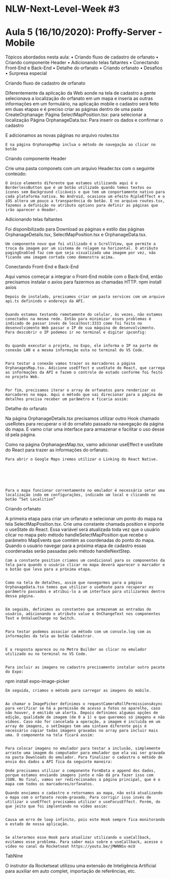 # NLW-Next-Level-Week #3
# Aula 5 (16/10/2020): Proffy-Server - Mobile

Tópicos abordados nesta aula:
•	Criando fluxo de cadastro de orfanato 
•	Criando componente Header 
•	Adicionando telas faltantes
•	Conectando Front-End e Back-End
•	Detalhe do orfanato
•	Criando orfanato
•	Desafios
•	Surpresa especial

Criando fluxo de cadastro de orfanato 

Diferentemente da aplicação da Web aonde na tela de cadastro a gente selecionava a localização do orfanato em um mapa e inseria as outras informações em um formulário, na aplicação mobile o cadastro será feito em duas etapas e é preciso criar as páginas dentro de uma pasta CreateOrphanage:
Página SelectMapPosition.tsx: para selecionar a localização
Página OrphanageData.tsx: Para inserir os dados e confirmar o cadastro

E adicionamos as novas páginas no arquivo routes.tsx
 

	E na página OrphanageMap inclua o método de navegação ao clicar no botão
 

Criando componente Header 

Crie uma pasta componets com um arquivo Header.tsx com o seguinte conteúdo:
 

	O único elemento diferente que estamos utilizando aqui é o BorderlessButton que é um botão utilizado quando temos textos ou ícones sem Background clicáveis e que tem um conportamente nativo para cada plataforma nativa. No Android, ocasiona um efeito RipleEffect e o iOS altera um pouco a transparência do botão. E no arquivo routes.tsx, fazemos a definição no atributo options para definir as páginas que irão aparecer o Header.
 

Adicionando telas faltantes

Foi disponibilizado para Download as páginas e estilo das páginas OrphanageDetails.tsx, SelectMapPosition.tsx e OrphanageData.tsx.
 

	Um componente novo que foi utilizado é o ScrollView, que permite a troca da imagem por um sistema de rolagem na horizontal. O atributo pagingEnabled faz com que seja visualizada uma imagem por vez, não ficando uma imagem cortada como demonstra acima. 

Conectando Front-End e Back-End

Aqui vamos começar a integrar o Front-End mobile com o Back-End, então precisamos instalar o axios para fazermos as chamadas HTTP.
npm install axios
 

	Depois de instalado, precisamos criar um pasta services com um arquivo api.ts definindo o endereço da API.
 

	Quando estamos testando remotamente do celular, ás vezes, não estamos conectados na mesma rede. Então para minimizar esses problemas é indicado de passar invés de localhost:3333 como foi feito no desenvolvimento Web passar o IP de sua máquina de desenvolvimento. Para descobrir o IP podemos ir no terminal e digitar ipconfig:
 
 
	Ou quando executar o projeto, no Expo, ele informa o IP na parte de conexão LAN e a mesma informação esta no terminal do VS Code.
 

	Para testar a conexão vamos trazer os marcadores a página OrphanagesMap.tsx. Adicione useEffect e useState do React, que carrega as informações da API e fazem o controle de estado conforme foi feito no projeto Web.
 

	Por fim, precisamos iterar o array de orfanatos para renderizar os marcadores no mapa. Aqui o método que vai direcionar para a página de detalhes precisa receber um parâmetro e ficaria assim:
 

Detalhe do orfanato

Na página OrphanageDetails.tsx precisamos utilizar outro Hook chamado useRotes para recuperar o id do ornafato passado na navegação da página do mapa. E vamo criar uma interface para armazenar e facilitar o uso desse id pela página.
 

Como na página OrphanagesMap.tsx, vamo adicionar useEffect e useState do React para trazer as informações do orfanato.





	Para abrir o Google Maps iremos utilizar o Linking do React Native.






	Para o mapa funcionar correntamente no emulador é necessário setar uma localização indo em configurações, indicado um local e clicando no botão “Set Localition”
 


Criando orfanato

A primeira etapa para criar um orfanato e selecionar um ponto do mapa na tela SelectMapPosition.tsx. Crie uma constante chamada position e importe o useState do React. Essa variável será atualizada toda vez que o usuário clicar no mapa pelo método handleSelectMapPosition que recebe o parâmetro MapEvents que comtém as coordenadas do ponto do mapa. Quando o usuário navegar para a próxima etapa de cadastro essas coordenadas serão passadas pelo método handleNextStep.
 

	Com a constante position criamos um condicional para os componentes da tela para quando o usuário clicar no mapa deverá aparecer o marcador e o botão que leva para a próxima etapa.
 

	Como na tela de detalhes, assim que navegarmos para a página OrphanageData.tsx temos que utilizar o useRoute para recuperar os parâmetro passados e atribui-lo a um interface para utilizarmos dentro dessa página.
 

	Em seguida, definimos as constantes que armazenam as entradas do usuário, adicionando o atributo value e OnChangeText nos componentes Text e OnValueChange no Switch.
 

	Para testar podemos associar um método com um console.log com as informações da tela ao botão Cadastrar.
 

	E a resposta aparece ou no Metro Builder ao clicar no emulador utilizado ou no terminal no VS Code.
 

	Para incluir as imagens no cadastro precisamento instalar outro pacote do Expo:
npm install expo-image-picker
 

	Em seguida, criamos o método para carregar as imagens do mobile.
 

	Ao chamar o ImagePicker definimos o requestCameraRollPermissionsAsync para verificar se há a permissão de acesso a fotos no aparelho, caso não houver, é emitido um alerta. Depois definimos algumas opções de edição, qualidade de imagem (de 0 a 1) e que queremos só imagens e não vídeos. Caso não for cancelada a operação, a imagem é incluída em um array de imagens, o setImages tem uma sintaxe diferente pois é necessário copiar todas imagens gravadas no array para incluir mais uma. O componente na tela ficará assim:
 

	Para colocar imagens no emulador para testar a inclusão, simplemente arraste uma imagem do computador para emulador que ela vai ser gravada na pasta Downloads do emulador. Para finalizar o cadastro o método de envio dos dados a API fica da seguinte maneira:
 
	Onde precisamos utilizar o componente FormData e append dos dados, porque estamos enviando imagens junto e não dá pra fazer isso com JSON. No final, vamos ser redirecionados a página principal, que é o mapa com todos os marcadores/orfanatos.

	Quando enviamos o cadastro e retornamos ao mapa, não está atualizando o mapa com o orfanato recém-gravado. Para corrigir isso invés de utilizar o useEffect precisamos utilizar o useFocusEffect. Porém, do que jeito que foi implentando no vídeo assim:
 

	Causa um erro de loop infinito, pois este Hook sempre fica monitorando o estado de nossa aplicação.
 

	Se alterarmos esse Hook para atualizar utilizando o useCallback, evitamos esse problema. Para saber mais sobre o useCallback, acesse o vídeo no canal da Rocketseat https://youtu.be/jMWNNSx-mcU

 

TabNine

O instrutor da Rocketseat utilizou uma extensão de Inteligência Artificial para auxiliar em auto complet, importação de referências, etc.


 


